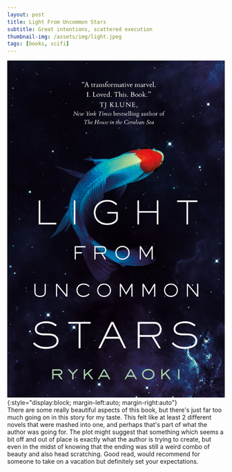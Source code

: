 ```yaml
---
layout: post
title: Light From Uncommon Stars
subtitle: Great intentions, scattered execution
thumbnail-img: /assets/img/light.jpeg
tags: [books, scifi]
---
```

![Light From Uncommon Stars cover](/assets/img/light.jpeg){:style="display:block; margin-left:auto; margin-right:auto"}
<br>
There are some really beautiful aspects of this book, but there's just far too much going on in this story for my taste. This felt like at least 2 different novels that were mashed into one, and perhaps that's part of what the author was going for. The plot might suggest that something which seems a bit off and out of place is exactly what the author is trying to create, but even in the midst of knowing that the ending was still a weird combo of beauty and also head scratching. Good read, would recommend for someone to take on a vacation but definitely set your expectations.

